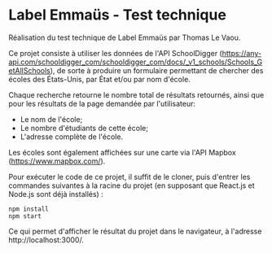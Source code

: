 # Label Emmaüs - Test technique

Réalisation du test technique de Label Emmaüs par Thomas Le Vaou.

Ce projet consiste à utiliser les données de l'API SchoolDigger (https://any-api.com/schooldigger_com/schooldigger_com/docs/_v1_schools/Schools_GetAllSchools),
de sorte à produire un formulaire permettant de chercher des écoles des États-Unis, par État et/ou par nom d'école.

Chaque recherche retourne le nombre total de résultats retournés, ainsi que pour les
résultats de la page demandée par l'utilisateur:
- Le nom de l'école;
- Le nombre d'étudiants de cette école;
- L'adresse complète de l'école.

Les écoles sont également affichées sur une carte via l'API Mapbox (https://www.mapbox.com/).

Pour exécuter le code de ce projet, il suffit de le cloner, puis d'entrer les commandes suivantes à la racine du projet
(en supposant que React.js et Node.js sont déjà installés) :
```
npm install
npm start
```

Ce qui permet d'afficher le résultat du projet dans le navigateur, à l'adresse http://localhost:3000/.
